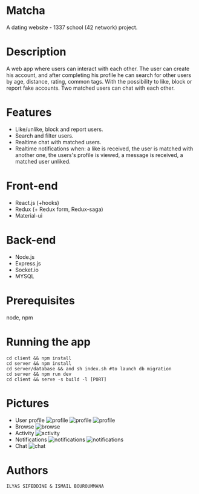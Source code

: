 # Matcha
  A dating website - 1337 school (42 network) project.

# Description
  A web app where users can interact with each other.
The user can create his account, and after completing his profile he can search for other users by age, distance, rating, common tags.
With the possibility to like, block or report fake accounts. Two matched users can chat with each other.

# Features
  * Like/unlike, block and report users.
  * Search and filter users.
  * Realtime chat with matched users.
  * Realtime notifications when: a like is received, the user is matched with another one, the users's profile is viewed, a message is received, a matched user unliked.

# Front-end
  * React.js (+hooks)
  * Redux (+ Redux form, Redux-saga)
  * Material-ui

# Back-end
  * Node.js
  * Express.js
  * Socket.io
  * MYSQL

# Prerequisites
  node, npm

# Running the app
```
cd client && npm install
cd server && npm install
cd server/database && and sh index.sh #to launch db migration
cd server && npm run dev
cd client && serve -s build -l [PORT]
```

# Pictures
* User profile
![profile](server/public/images/profile.png)
![profile](server/public/images/pics.png)
![profile](server/public/images/localis.png)
* Browse
![browse](server/public/images/browse.png)
* Activity
![activity](server/public/images/activity.png)
* Notifications
![notifications](server/public/images/notif.png)
![notifications](server/public/images/notif2.png)
* Chat
![chat](server/public/images/chat.png)
# Authors
```ILYAS SIFEDDINE & ISMAIL BOUROUMMANA```
